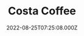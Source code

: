 ---
date: 2022-08-25T07:25:08.000Z
title: Costa Coffee
latitude: 52.03857870104306
longitude: 0.730118486106803
category: checkin
---